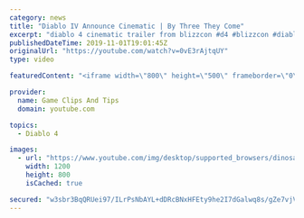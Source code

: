 ```yaml
---
category: news
title: "Diablo IV Announce Cinematic | By Three They Come"
excerpt: "diablo 4 cinematic trailer from blizzcon #d4 #blizzcon #diablo."
publishedDateTime: 2019-11-01T19:01:45Z
originalUrl: "https://youtube.com/watch?v=0vE3rAjtqUY"
type: video

featuredContent: "<iframe width=\"800\" height=\"500\" frameborder=\"0\" src=\"https://www.youtube.com/embed/0vE3rAjtqUY\" allow=\"accelerometer; autoplay; encrypted-media; gyroscope; picture-in-picture\" allowfullscreen></iframe>"

provider:
  name: Game Clips And Tips
  domain: youtube.com

topics:
  - Diablo 4

images:
  - url: "https://www.youtube.com/img/desktop/supported_browsers/dinosaur.png"
    width: 1200
    height: 800
    isCached: true

secured: "w3sbr3BqQRUei97/ILrPsNbAYL+dDRcBNxHFEty9he2I7dGalwq8s/gZe7vjVyHHCwbKj2YdyLBUkQSWibQ4l11NN4Opa1jxWSBWKUjtjcNbvk3PE8zsB8yBroTSVyRndvKTPuhtwvVglrv1wKJZGx1pHOJBw7sZ0z+uE2jUDsQBSCHdqEWDgYk8EcRtegaKYvVKUTOkhJ/2xwfBqb9PxkbUn3kQr6OqWGR9cQe/QF/Hw/B1MG5NJFENBWu7ihT1sht5DyRRyMEGs1NC2dDKfhBihCkUyGljNqcBipKeY1jZV7TkoK/qLXrQ08PqVhyCxSKiayRqRmxh99XfqgWV3JKrXxQmBmI5A+4Nvn85KCvtH+x3MSybcZH3R15GjYU8FS4/l5akCUIZyu4zqF1FXg==;vCU9kSAe2dlpWoe+Xii91Q=="
---
```


